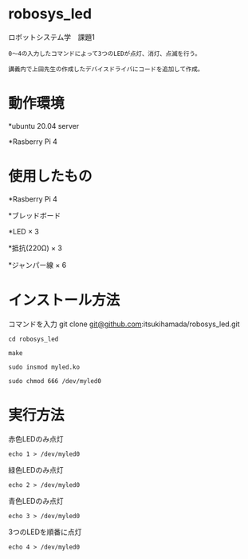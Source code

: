 # robosys_led

  ロボットシステム学　課題1
  
    0～4の入力したコマンドによって3つのLEDが点灯、消灯、点滅を行う。
    
    講義内で上田先生の作成したデバイスドライバにコードを追加して作成。
    
# 動作環境

  *ubuntu 20.04 server
  
  *Rasberry Pi 4

# 使用したもの
  
  *Rasberry Pi 4
  
  *ブレッドボード
  
  *LED × 3
  
  *抵抗(220Ω) × 3
  
  *ジャンパー線 × 6
  
# インストール方法
  コマンドを入力
    git clone git@github.com:itsukihamada/robosys_led.git
    
    cd robosys_led
    
    make
    
    sudo insmod myled.ko
    
    sudo chmod 666 /dev/myled0

# 実行方法

  赤色LEDのみ点灯
  
    echo 1 > /dev/myled0
   
  緑色LEDのみ点灯
   
    echo 2 > /dev/myled0
    
  青色LEDのみ点灯
  
    echo 3 > /dev/myled0
  
  3つのLEDを順番に点灯
  
    echo 4 > /dev/myled0
    


  
